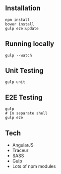 ## Installation

    npm install
    bower install
    gulp e2e:update


## Running locally

    gulp --watch


## Unit Testing

    gulp unit


## E2E Testing

    gulp
    # In separate shell
    gulp e2e


## Tech
* AngularJS
* Traceur
* SASS
* Gulp
* Lots of npm modules

